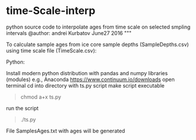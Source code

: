 # time-Scale-interp
python source code to interpolate ages from time scale on selected smpling intervals
@author: andrei Kurbatov
June27  2016
"""

To calculate sample ages from ice core sample depths (SampleDepths.csv) using time scale file (TimeScale.csv):

Python:
 
Install modern python distribution with pandas and numpy libraries (modules) e.g., Anaconda
https://www.continuum.io/downloads
open terminal 
cd into directory with ts.py script
make script executable
>chmod a+x  ts.py

run the script
>./ts.py

File SamplesAges.txt with ages will be generated                   
                            

                            

